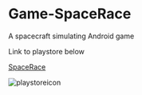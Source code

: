 # Game-SpaceRace
A spacecraft simulating Android game

Link to playstore below

[SpaceRace](https://play.google.com/store/apps/details?id=com.DefaultCompany.SpaceRace)






![playstoreicon](https://github.com/AaronRM2003/Game-SpaceRace/assets/133229722/b82e5cc8-eadd-4161-9058-18a5e74d9594)

